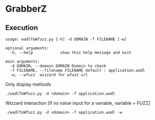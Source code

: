 # GrabberZ

## Execution
```
usage: wadlToWfuzz.py [-h] -d DOMAIN -f FILENAME [-w]

optional arguments:
  -h, --help            show this help message and exit

main arguments:
  -d DOMAIN, --domain DOMAIN Domain to check
  -f FILENAME, --filename FILENAME default : application.wadl
  -w, --wfuzz  wizzard for wfuzz url

```

Only display methods
```
./wadlToWfuzz.py -d <domain> -f application.wadl
```

Wizzard interaction [If no value input for a variable, variable = FUZZ]
```
./wadlToWfuzz.py -d <domain> -f application.wadl -w
```



